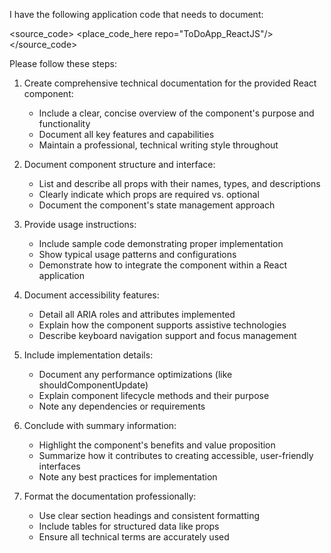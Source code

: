 I have the following application code that needs to document:

<source_code>
<place_code_here repo="ToDoApp_ReactJS"/>
</source_code>

Please follow these steps:

1. Create comprehensive technical documentation for the provided React component:
   - Include a clear, concise overview of the component's purpose and functionality
   - Document all key features and capabilities
   - Maintain a professional, technical writing style throughout

2. Document component structure and interface:
   - List and describe all props with their names, types, and descriptions
   - Clearly indicate which props are required vs. optional
   - Document the component's state management approach

3. Provide usage instructions:
   - Include sample code demonstrating proper implementation
   - Show typical usage patterns and configurations
   - Demonstrate how to integrate the component within a React application

4. Document accessibility features:
   - Detail all ARIA roles and attributes implemented
   - Explain how the component supports assistive technologies
   - Describe keyboard navigation support and focus management

5. Include implementation details:
   - Document any performance optimizations (like shouldComponentUpdate)
   - Explain component lifecycle methods and their purpose
   - Note any dependencies or requirements

6. Conclude with summary information:
   - Highlight the component's benefits and value proposition
   - Summarize how it contributes to creating accessible, user-friendly interfaces
   - Note any best practices for implementation

7. Format the documentation professionally:
   - Use clear section headings and consistent formatting
   - Include tables for structured data like props
   - Ensure all technical terms are accurately used
